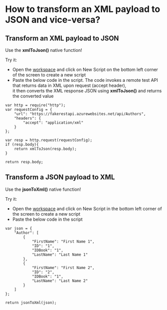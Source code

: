 # How to transform an XML payload to JSON and vice-versa?


## Transform an XML payload to JSON

Use the **xmlToJson()** native function!

Try it: 

- Open the [workspace](https://www.scriptr.io/workspace) and click on New Script on the bottom left corner of the screen 
to create a new script
- Paste the below code in the script. The code invokes a remote test API that returns data in XML upon request (accept header),  
it then converts the XML response JSON using **xmlToJson()** and returns the converted value

```
var http = require("http");
var requestConfig = {
    "url": "https://fakerestapi.azurewebsites.net/api/Authors",
    "headers": {
        "accept": "application/xml"
    }
};

var resp = http.request(requestConfig); 
if (resp.body){
    return xmlToJson(resp.body); 
}

return resp.body;
```

## Transform a JSON payload to XML

Use the **jsonToXml()** native function!

Try it: 

- Open the [workspace](https://www.scriptr.io/workspace) and click on New Script in the bottom left corner of the screen 
to create a new script
- Paste the below code in the script

```
var json = {
    "Author": [
        {
            "FirstName": "First Name 1",
            "ID": "1",
            "IDBook": "1",
            "LastName": "Last Name 1"
        },
        {
            "FirstName": "First Name 2",
            "ID": "2",
            "IDBook": "1",
            "LastName": "Last Name 2"
        }
    ]
};

return jsonToXml(json);
```
